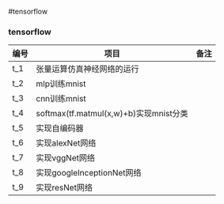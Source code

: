 #tensorflow

<div class="container">
	<div class="row">
		<div class="span4">
			<h3>
				tensorflow
			</h3>
			<table class="table table-condensed table-hover">
				<thead>
					<tr>
						<th>
							<span>编号</span>
						</th>
						<th>
							<span>项目</span>
						</th>
						<th>
							<span>备注</span>
						</th>
					</tr>
				</thead>
				<tbody>
					<tr>
						<td>
							t_1
						</td>
						<td>
							<span>张量运算仿真神经网络的运行</span>
						</td>
						<td>
						</td>
					</tr>
					<tr>
						<td>
							t_2
						</td>
						<td>
							<span>mlp训练mnist</span>
						</td>
						<td>
						</td>
					</tr>
                  					<tr>
						<td>
							t_3
						</td>
						<td>
							<span>cnn训练mnist</span>
						</td>
						<td>
						</td>
					</tr>
                                    					<tr>
						<td>
							t_4
						</td>
						<td>
							<span>softmax(tf.matmul(x,w)+b)实现mnist分类</span>
						</td>
						<td>
						</td>
					</tr>
                                                      					<tr>
						<td>
							t_5
						</td>
						<td>
							<span>实现自编码器</span>
						</td>
						<td>
						</td>
					</tr>
                                                                        					<tr>
						<td>
							t_6
						</td>
						<td>
							<span>实现alexNet网络</span>
						</td>
						<td>
						</td>
					</tr>
                                                                                          					<tr>
						<td>
							t_7
						</td>
						<td>
							<span>实现vggNet网络</span>
						</td>
						<td>
						</td>
					</tr>
                                                                                                            					<tr>
						<td>
							t_8
						</td>
						<td>
							<span>实现googleInceptionNet网络</span>
						</td>
						<td>
						</td>
					</tr>
                                                                                                                              					<tr>
						<td>
							t_9
						</td>
						<td>
							<span>实现resNet网络</span>
						</td>
						<td>
						</td>
					</tr>
				</tbody>
			</table>
		</div>
	</div>
</div>